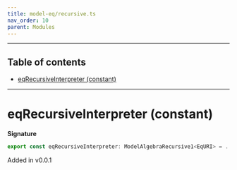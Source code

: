 ```yaml
---
title: model-eq/recursive.ts
nav_order: 10
parent: Modules
---
```


---

<h2 class="text-delta">Table of contents</h2>

- [eqRecursiveInterpreter (constant)](#eqrecursiveinterpreter-constant)

---

# eqRecursiveInterpreter (constant)

**Signature**

```ts
export const eqRecursiveInterpreter: ModelAlgebraRecursive1<EqURI> = ...
```

Added in v0.0.1
